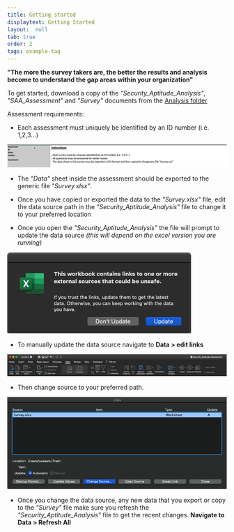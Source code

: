 ```yaml
---
title: Getting_started
displaytext: Getting Started
layout:  null
tab: true
order: 2
tags: example-tag
---
```

**"The more the survey takers are, the better the results and analysis become to understand the gap areas within your organization"**

To get started, download a copy of the _"Security_Aptitude_Analysis"_, _"SAA_Assessment"_ and _"Survey"_ documents from the [Analysis folder](https://github.com/NO-MONKEY/CBAS/tree/master/Analysis)

Assessment requirements:
- Each assessment must uniquely be identified by an ID number (i.e. 1,2,3...)

![](assets/images/example3.png)

- The _"Data"_ sheet inside the assessment should be exported
to the generic file _"Survey.xlsx"_.

- Once you have copied or exported the data to the _"Survey.xlsx"_ file, edit the data source path in the _"Security_Aptitude_Analysis"_ file to change it to your preferred location

- Once you open the _"Security_Aptitude_Analysis"_ the file will prompt to update the data source _(this will depend on the excel version you are running)_

![](assets/images/ss01.png)

- To manually update the data source navigate to **Data > edit links**

![](assets/images/ss03.png)

- Then change source to your preferred path.

![](assets/images/ss04.png)

- Once you change the data source, any new data that you export or copy to the _"Survey"_ file make sure you refresh the _"Security_Aptitude_Analysis"_ file to get the recent changes. **Navigate to Data > Refresh All**
